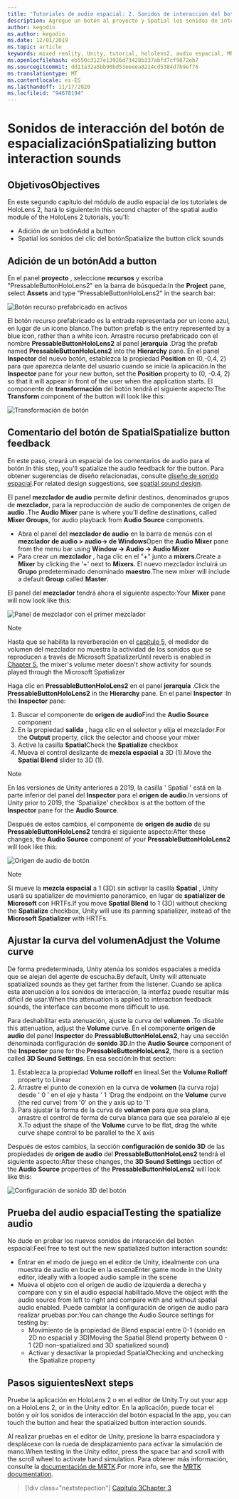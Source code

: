 ```yaml
---
title: 'Tutoriales de audio espacial: 2. Sonidos de interacción del botón de espacialización'
description: Agregue un botón al proyecto y Spatial los sonidos de interacción del botón.
author: kegodin
ms.author: kegodin
ms.date: 12/01/2019
ms.topic: article
keywords: mixed reality, Unity, tutorial, hololens2, audio espacial, MRTK, kit de herramientas de realidad mixta, UWP, Windows 10, HRTF, función de transferencia relacionada con el encabezado, reverberación, Microsoft Spatializer, Prefabs, curva de volumen
ms.openlocfilehash: eb550c3127e13926d73428b337abfd7cf9872eb7
ms.sourcegitcommit: dd13a32a5bb90bd53eeeea8214cd5384d7b9ef76
ms.translationtype: MT
ms.contentlocale: es-ES
ms.lasthandoff: 11/17/2020
ms.locfileid: "94678194"
---
```

# <a name="spatializing-button-interaction-sounds"></a><span data-ttu-id="143ae-105">Sonidos de interacción del botón de espacialización</span><span class="sxs-lookup"><span data-stu-id="143ae-105">Spatializing button interaction sounds</span></span>

## <a name="objectives"></a><span data-ttu-id="143ae-106">Objetivos</span><span class="sxs-lookup"><span data-stu-id="143ae-106">Objectives</span></span>
<span data-ttu-id="143ae-107">En este segundo capítulo del módulo de audio espacial de los tutoriales de HoloLens 2, hará lo siguiente:</span><span class="sxs-lookup"><span data-stu-id="143ae-107">In this second chapter of the spatial audio module of the HoloLens 2 tutorials, you'll:</span></span>
* <span data-ttu-id="143ae-108">Adición de un botón</span><span class="sxs-lookup"><span data-stu-id="143ae-108">Add a button</span></span>
* <span data-ttu-id="143ae-109">Spatial los sonidos del clic del botón</span><span class="sxs-lookup"><span data-stu-id="143ae-109">Spatialize the button click sounds</span></span>

## <a name="add-a-button"></a><span data-ttu-id="143ae-110">Adición de un botón</span><span class="sxs-lookup"><span data-stu-id="143ae-110">Add a button</span></span>
<span data-ttu-id="143ae-111">En el panel **proyecto** , seleccione **recursos** y escriba "PressableButtonHoloLens2" en la barra de búsqueda:</span><span class="sxs-lookup"><span data-stu-id="143ae-111">In the **Project** pane, select **Assets** and type "PressableButtonHoloLens2" in the search bar:</span></span>

![Botón recurso prefabricado en activos](images/spatial-audio/button-prefab-in-assets.png)

<span data-ttu-id="143ae-113">El botón recurso prefabricado es la entrada representada por un icono azul, en lugar de un icono blanco.</span><span class="sxs-lookup"><span data-stu-id="143ae-113">The button prefab is the entry represented by a blue icon, rather than a white icon.</span></span> <span data-ttu-id="143ae-114">Arrastre recurso prefabricado con el nombre **PressableButtonHoloLens2** al panel **jerarquía** .</span><span class="sxs-lookup"><span data-stu-id="143ae-114">Drag the prefab named **PressableButtonHoloLens2** into the **Hierarchy** pane.</span></span> <span data-ttu-id="143ae-115">En el panel **Inspector** del nuevo botón, establezca la propiedad **Position** en (0,-0,4, 2) para que aparezca delante del usuario cuando se inicie la aplicación.</span><span class="sxs-lookup"><span data-stu-id="143ae-115">In the **Inspector** pane for your new button, set the **Position** property to (0, -0.4, 2) so that it will appear in front of the user when the application starts.</span></span> <span data-ttu-id="143ae-116">El componente de **transformación** del botón tendrá el siguiente aspecto:</span><span class="sxs-lookup"><span data-stu-id="143ae-116">The **Transform** component of the button will look like this:</span></span>

![Transformación de botón](images/spatial-audio/button-transform.png)

## <a name="spatialize-button-feedback"></a><span data-ttu-id="143ae-118">Comentario del botón de Spatial</span><span class="sxs-lookup"><span data-stu-id="143ae-118">Spatialize button feedback</span></span>
<span data-ttu-id="143ae-119">En este paso, creará un espacial de los comentarios de audio para el botón.</span><span class="sxs-lookup"><span data-stu-id="143ae-119">In this step, you'll spatialize the audio feedback for the button.</span></span> <span data-ttu-id="143ae-120">Para obtener sugerencias de diseño relacionadas, consulte [diseño de sonido espacial](../../../design/spatial-sound-design.md).</span><span class="sxs-lookup"><span data-stu-id="143ae-120">For related design suggestions, see [spatial sound design](../../../design/spatial-sound-design.md).</span></span> 

<span data-ttu-id="143ae-121">El panel **mezclador de audio** permite definir destinos, denominados grupos de **mezclador**, para la reproducción de audio de componentes de origen de **audio** .</span><span class="sxs-lookup"><span data-stu-id="143ae-121">The **Audio Mixer** pane is where you'll define destinations, called **Mixer Groups**, for audio playback from **Audio Source** components.</span></span> 
* <span data-ttu-id="143ae-122">Abra el panel del **mezclador de audio** en la barra de menús con el **mezclador de audio > audio-> de Windows**</span><span class="sxs-lookup"><span data-stu-id="143ae-122">Open the **Audio Mixer** pane from the menu bar using **Window -> Audio -> Audio Mixer**</span></span>
* <span data-ttu-id="143ae-123">Para crear un **mezclador** , haga clic en el "+" junto a **mixers**.</span><span class="sxs-lookup"><span data-stu-id="143ae-123">Create a **Mixer** by clicking the '+' next to **Mixers**.</span></span> <span data-ttu-id="143ae-124">El nuevo mezclador incluirá un **Grupo** predeterminado denominado **maestro**.</span><span class="sxs-lookup"><span data-stu-id="143ae-124">The new mixer will include a default **Group** called **Master**.</span></span>

<span data-ttu-id="143ae-125">El panel del **mezclador** tendrá ahora el siguiente aspecto:</span><span class="sxs-lookup"><span data-stu-id="143ae-125">Your **Mixer** pane will now look like this:</span></span>

![Panel de mezclador con el primer mezclador](images/spatial-audio/mixer-panel-with-first-mixer.png)

> [!NOTE]
> <span data-ttu-id="143ae-127">Hasta que se habilita la reverberación en el [capítulo 5](unity-spatial-audio-ch5.md), el medidor de volumen del mezclador no muestra la actividad de los sonidos que se reproducen a través de Microsoft Spatializer</span><span class="sxs-lookup"><span data-stu-id="143ae-127">Until reverb is enabled in [Chapter 5](unity-spatial-audio-ch5.md), the mixer's volume meter doesn't show activity for sounds played through the Microsoft Spatializer</span></span>

<span data-ttu-id="143ae-128">Haga clic en **PressableButtonHoloLens2** en el panel **jerarquía** .</span><span class="sxs-lookup"><span data-stu-id="143ae-128">Click the **PressableButtonHoloLens2** in the **Hierarchy** pane.</span></span> <span data-ttu-id="143ae-129">En el panel **Inspector** :</span><span class="sxs-lookup"><span data-stu-id="143ae-129">In the **Inspector** pane:</span></span>
1. <span data-ttu-id="143ae-130">Buscar el componente de **origen de audio**</span><span class="sxs-lookup"><span data-stu-id="143ae-130">Find the **Audio Source** component</span></span>
2. <span data-ttu-id="143ae-131">En la propiedad **salida** , haga clic en el selector y elija el mezclador.</span><span class="sxs-lookup"><span data-stu-id="143ae-131">For the **Output** property, click the selector and choose your mixer</span></span>
3. <span data-ttu-id="143ae-132">Active la casilla **Spatial**</span><span class="sxs-lookup"><span data-stu-id="143ae-132">Check the **Spatialize** checkbox</span></span>
4. <span data-ttu-id="143ae-133">Mueva el control deslizante de **mezcla espacial** a 3D (1).</span><span class="sxs-lookup"><span data-stu-id="143ae-133">Move the **Spatial Blend** slider to 3D (1).</span></span>

> [!NOTE]
> <span data-ttu-id="143ae-134">En las versiones de Unity anteriores a 2019, la casilla ' Spatial ' está en la parte inferior del panel del **Inspector** para el **origen de audio**.</span><span class="sxs-lookup"><span data-stu-id="143ae-134">In versions of Unity prior to 2019, the 'Spatialize' checkbox is at the bottom of the **Inspector** pane for the **Audio Source**.</span></span>

<span data-ttu-id="143ae-135">Después de estos cambios, el componente de **origen de audio** de su **PressableButtonHoloLens2** tendrá el siguiente aspecto:</span><span class="sxs-lookup"><span data-stu-id="143ae-135">After these changes, the **Audio Source** component of your **PressableButtonHoloLens2** will look like this:</span></span>

![Origen de audio de botón](images/spatial-audio/button-audio-source.png)

> [!NOTE]
> <span data-ttu-id="143ae-137">Si mueve la **mezcla espacial** a 1 (3D) sin activar la casilla **Spatial** , Unity usará su spatializer de movimiento panorámico, en lugar de **spatializer de Microsoft** con HRTFs.</span><span class="sxs-lookup"><span data-stu-id="143ae-137">If you move **Spatial Blend** to 1 (3D) without checking the **Spatialize** checkbox, Unity will use its panning spatializer, instead of the **Microsoft Spatializer** with HRTFs.</span></span>

## <a name="adjust-the-volume-curve"></a><span data-ttu-id="143ae-138">Ajustar la curva del volumen</span><span class="sxs-lookup"><span data-stu-id="143ae-138">Adjust the Volume curve</span></span>
<span data-ttu-id="143ae-139">De forma predeterminada, Unity atenúa los sonidos espaciales a medida que se alejan del agente de escucha.</span><span class="sxs-lookup"><span data-stu-id="143ae-139">By default, Unity will attenuate spatialized sounds as they get farther from the listener.</span></span> <span data-ttu-id="143ae-140">Cuando se aplica esta atenuación a los sonidos de interacción, la interfaz puede resultar más difícil de usar.</span><span class="sxs-lookup"><span data-stu-id="143ae-140">When this attenuation is applied to interaction feedback sounds, the interface can become more difficult to use.</span></span>

<span data-ttu-id="143ae-141">Para deshabilitar esta atenuación, ajuste la curva del **volumen** .</span><span class="sxs-lookup"><span data-stu-id="143ae-141">To disable this attenuation, adjust the **Volume** curve.</span></span> <span data-ttu-id="143ae-142">En el componente **origen de audio** del panel **Inspector** de **PressableButtonHoloLens2**, hay una sección denominada configuración de **sonido 3D**.</span><span class="sxs-lookup"><span data-stu-id="143ae-142">In the **Audio Source** component of the **Inspector** pane for the **PressableButtonHoloLens2**, there is a section called **3D Sound Settings**.</span></span> <span data-ttu-id="143ae-143">En esa sección:</span><span class="sxs-lookup"><span data-stu-id="143ae-143">In that section:</span></span>
1. <span data-ttu-id="143ae-144">Establezca la propiedad **Volume rolloff** en lineal.</span><span class="sxs-lookup"><span data-stu-id="143ae-144">Set the **Volume Rolloff** property to Linear</span></span>
2. <span data-ttu-id="143ae-145">Arrastre el punto de conexión en la curva de **volumen** (la curva roja) desde ' 0 ' en el eje y hasta ' 1 '</span><span class="sxs-lookup"><span data-stu-id="143ae-145">Drag the endpoint on the **Volume** curve (the red curve) from '0' on the y axis up to '1'</span></span>
3. <span data-ttu-id="143ae-146">Para ajustar la forma de la curva de **volumen** para que sea plana, arrastre el control de forma de curva blanca para que sea paralelo al eje X.</span><span class="sxs-lookup"><span data-stu-id="143ae-146">To adjust the shape of the **Volume** curve to be flat, drag the white curve shape control to be parallel to the X axis</span></span>

<span data-ttu-id="143ae-147">Después de estos cambios, la sección **configuración de sonido 3D** de las propiedades de **origen de audio** del **PressableButtonHoloLens2** tendrá el siguiente aspecto:</span><span class="sxs-lookup"><span data-stu-id="143ae-147">After these changes, the **3D Sound Settings** section of the **Audio Source** properties of the **PressableButtonHoloLens2** will look like this:</span></span>

![Configuración de sonido 3D del botón](images/spatial-audio/button-3d-sound-settings.png)

## <a name="testing-the-spatialize-audio"></a><span data-ttu-id="143ae-149">Prueba del audio espacial</span><span class="sxs-lookup"><span data-stu-id="143ae-149">Testing the spatialize audio</span></span>

<span data-ttu-id="143ae-150">No dude en probar los nuevos sonidos de interacción del botón espacial:</span><span class="sxs-lookup"><span data-stu-id="143ae-150">Feel free to test out the new spatialized button interaction sounds:</span></span>

* <span data-ttu-id="143ae-151">Entrar en el modo de juego en el editor de Unity, idealmente con una muestra de audio en bucle en la escena</span><span class="sxs-lookup"><span data-stu-id="143ae-151">Enter game mode in the Unity editor, ideally with a looped audio sample in the scene</span></span>
* <span data-ttu-id="143ae-152">Mueva el objeto con el origen de audio de izquierda a derecha y compare con y sin el audio espacial habilitado.</span><span class="sxs-lookup"><span data-stu-id="143ae-152">Move the object with the audio source from left to right and compare with and without spatial audio enabled.</span></span> <span data-ttu-id="143ae-153">Puede cambiar la configuración de origen de audio para realizar pruebas por:</span><span class="sxs-lookup"><span data-stu-id="143ae-153">You can change the Audio Source settings for testing by:</span></span>
    * <span data-ttu-id="143ae-154">Movimiento de la propiedad de Blend espacial entre 0-1 (sonido en 2D no espacial y 3D)</span><span class="sxs-lookup"><span data-stu-id="143ae-154">Moving the Spatial Blend property between 0 - 1 (2D non-spatialized and 3D spatialized sound)</span></span>
    * <span data-ttu-id="143ae-155">Activar y desactivar la propiedad Spatial</span><span class="sxs-lookup"><span data-stu-id="143ae-155">Checking and unchecking the Spatialize property</span></span>

## <a name="next-steps"></a><span data-ttu-id="143ae-156">Pasos siguientes</span><span class="sxs-lookup"><span data-stu-id="143ae-156">Next steps</span></span>

<span data-ttu-id="143ae-157">Pruebe la aplicación en HoloLens 2 o en el editor de Unity.</span><span class="sxs-lookup"><span data-stu-id="143ae-157">Try out your app on a HoloLens 2, or in the Unity editor.</span></span> <span data-ttu-id="143ae-158">En la aplicación, puede tocar el botón y oír los sonidos de interacción del botón espacial.</span><span class="sxs-lookup"><span data-stu-id="143ae-158">In the app, you can touch the button and hear the spatialized button interaction sounds.</span></span>

<span data-ttu-id="143ae-159">Al realizar pruebas en el editor de Unity, presione la barra espaciadora y desplácese con la rueda de desplazamiento para activar la simulación de mano.</span><span class="sxs-lookup"><span data-stu-id="143ae-159">When testing in the Unity editor, press the space bar and scroll with the scroll wheel to activate hand simulation.</span></span> <span data-ttu-id="143ae-160">Para obtener más información, consulte la [documentación de MRTK](https://microsoft.github.io/MixedRealityToolkit-Unity/Documentation/GettingStartedWithTheMRTK.html#using-the-in-editor-hand-input-simulation-to-test-a-scene).</span><span class="sxs-lookup"><span data-stu-id="143ae-160">For more info, see the [MRTK documentation](https://microsoft.github.io/MixedRealityToolkit-Unity/Documentation/GettingStartedWithTheMRTK.html#using-the-in-editor-hand-input-simulation-to-test-a-scene).</span></span>

> [!div class="nextstepaction"]
> [<span data-ttu-id="143ae-161">Capítulo 3</span><span class="sxs-lookup"><span data-stu-id="143ae-161">Chapter 3</span></span>](unity-spatial-audio-ch3.md)

